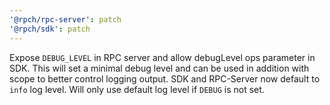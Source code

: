 ```yaml
---
'@rpch/rpc-server': patch
'@rpch/sdk': patch
---
```


Expose `DEBUG_LEVEL` in RPC server and allow debugLevel ops parameter in SDK.
This will set a minimal debug level and can be used in addition with scope to better control logging output.
SDK and RPC-Server now default to `info` log level.
Will only use default log level if `DEBUG` is not set.
